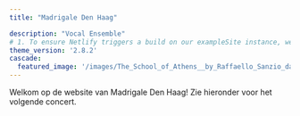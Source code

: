 ```yaml
---
title: "Madrigale Den Haag"

description: "Vocal Ensemble"
# 1. To ensure Netlify triggers a build on our exampleSite instance, we need to change a file in the exampleSite directory.
theme_version: '2.8.2'
cascade:
  featured_image: '/images/The_School_of_Athens__by_Raffaello_Sanzio_da_Urbino.jpeg'
---
```

Welkom op de website van Madrigale Den Haag!
Zie hieronder voor het volgende concert.